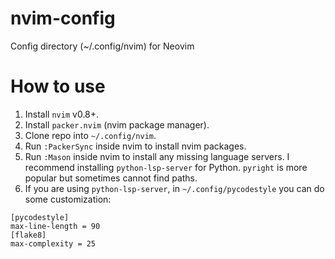 # nvim-config
Config directory (~/.config/nvim) for Neovim

# How to use 
1. Install ``nvim`` v0.8+.
2. Install ``packer.nvim`` (nvim package manager).
3. Clone repo into ``~/.config/nvim``.
4. Run ``:PackerSync`` inside nvim to install nvim packages. 
5. Run ``:Mason`` inside nvim to install any missing language servers. I recommend installing ``python-lsp-server`` for Python. ``pyright`` is more popular but sometimes cannot find paths.
6. If you are using ``python-lsp-server``, in ``~/.config/pycodestyle`` you can do some customization:
```
[pycodestyle]
max-line-length = 90
[flake8]
max-complexity = 25
```
